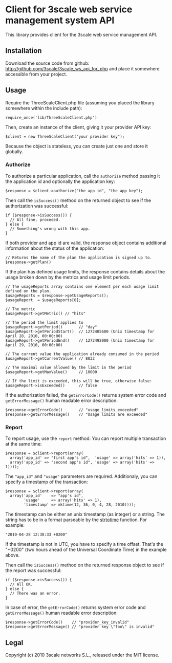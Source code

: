 # Client for 3scale web service management system API #

This library provides client for the 3scale web service management API.

## Installation

Download the source code from github: http://github.com/3scale/3scale_ws_api_for_php and place
it somewhere accessible from your project.

## Usage

Require the ThreeScaleClient.php file (assuming you placed the library somewhere within the
include path):

    require_once('lib/ThreeScaleClient.php')

Then, create an instance of the client, giving it your provider API key:

    $client = new ThreeScaleClient("your provider key");

Because the object is stateless, you can create just one and store it globally.

### Authorize

To authorize a particular application, call the `authorize` method passing it the 
application id and optionally the application key:

    $response = $client->authorize("the app id", "the app key");

Then call the `isSuccess()` method on the returned object to see if the authorization was
successful:

    if ($response->isSuccess()) {
      // All fine, proceeed.
    } else {
      // Something's wrong with this app.
    }

If both provider and app id are valid, the response object contains additional information 
about the status of the application:

    // Returns the name of the plan the application is signed up to.
    $response->getPlan()

If the plan has defined usage limits, the response contains details about the usage broken
down by the metrics and usage limit periods.

    // The usageReports array contains one element per each usage limit defined on the plan.
    $usageReports = $response->getUsageReports();
    $usageReport  = $usageReports[0];

    // The metric
    $usageReport->getMetric() // "hits"

    // The period the limit applies to
    $usageReport->getPeriod()       // "day"
    $usageReport->getPeriodStart()  // 1272405600 (Unix timestamp for April 28, 2010, 00:00:00)
    $usageReport->getPeriodEnd()    // 1272492000 (Unix timestamp for April 29, 2010, 00:00:00)

    // The current value the application already consumed in the period
    $usageReport->getCurrentValue() // 8032

    // The maximal value allowed by the limit in the period
    $usageReport->getMaxValue()     // 10000
  
    // If the limit is exceeded, this will be true, otherwise false:
    $usageReport->isExceeded()      // false

If the authorization failed, the `getErrorCode()` returns system error code and 
`getErrorMessage()` human readable error description:
 
    $response->getErrorCode()       // "usage_limits_exceeded"
    $response->getErrorMessage()    // "Usage limits are exceeded"

### Report

To report usage, use the `report` method. You can report multiple transaction at the same time:

    $response = $client->report(array(
      array('app_id' => "first app's id",  'usage' => array('hits' => 1)),
      array('app_id' => "second app's id", 'usage' => array('hits' => 1))));

The `"app_id"` and `"usage"` parameters are required. Additionaly, you can specify a timestamp
of the transaction:

    $response = $client->report(array(
      array('app_id'    => "app's id",
            'usage'     => array('hits' => 1),
            'timestamp' => mktime(12, 36, 0, 4, 28, 2010))));

The timestamp can be either an unix timestamp (as integer) or a string. The string has to be in a
format parseable by the [strtotime](http://php.net/manual/en/function.strtotime.php) function.
For example:

    "2010-04-28 12:38:33 +0200"

If the timestamp is not in UTC, you have to specify a time offset. That's the "+0200" 
(two hours ahead of the Universal Coordinate Time) in the example above.

Then call the `isSuccess()` method on the returned response object to see if the report was
successful:

    if ($response->isSuccess()) {
      // All OK.
    } else {
      // There was an error.
    }

In case of error, the `getErrorCode()` returns system error code and `getErrorMessage()`
human readable error description:

    $response->getErrorCode()    // "provider_key_invalid"
    $response->getErrorMessage() // "provider key \"foo\" is invalid"

## Legal

Copyright (c) 2010 3scale networks S.L., released under the MIT license.

